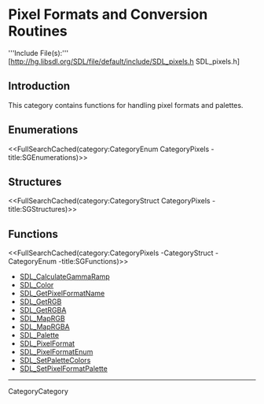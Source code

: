 
# Pixel Formats and Conversion Routines
'''Include File(s):''' [http://hg.libsdl.org/SDL/file/default/include/SDL_pixels.h SDL_pixels.h]


## Introduction

This category contains functions for handling pixel formats and palettes.

## Enumerations
<<FullSearchCached(category:CategoryEnum CategoryPixels -title:SGEnumerations)>>

## Structures
<<FullSearchCached(category:CategoryStruct CategoryPixels -title:SGStructures)>>

## Functions
<<FullSearchCached(category:CategoryPixels -CategoryStruct -CategoryEnum -title:SGFunctions)>>

<!-- BEGIN CATEGORY LIST -->
- [SDL_CalculateGammaRamp](SDL_CalculateGammaRamp)
- [SDL_Color](SDL_Color)
- [SDL_GetPixelFormatName](SDL_GetPixelFormatName)
- [SDL_GetRGB](SDL_GetRGB)
- [SDL_GetRGBA](SDL_GetRGBA)
- [SDL_MapRGB](SDL_MapRGB)
- [SDL_MapRGBA](SDL_MapRGBA)
- [SDL_Palette](SDL_Palette)
- [SDL_PixelFormat](SDL_PixelFormat)
- [SDL_PixelFormatEnum](SDL_PixelFormatEnum)
- [SDL_SetPaletteColors](SDL_SetPaletteColors)
- [SDL_SetPixelFormatPalette](SDL_SetPixelFormatPalette)
<!-- END CATEGORY LIST -->
----
CategoryCategory
